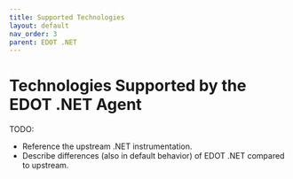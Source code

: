 ```yaml
---
title: Supported Technologies
layout: default
nav_order: 3
parent: EDOT .NET
---
```


# Technologies Supported by the EDOT .NET Agent

TODO:
- Reference the upstream .NET instrumentation.
- Describe differences (also in default behavior) of EDOT .NET compared to upstream.